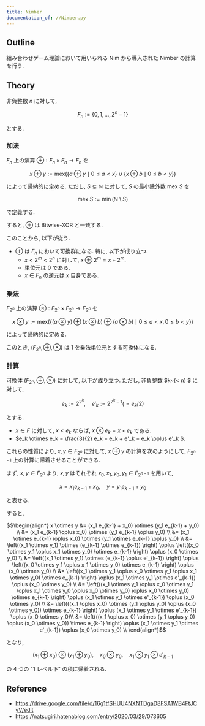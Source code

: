 ```yaml
---
title: Nimber
documentation_of: //Nimber.py
---
```


## Outline

組み合わせゲーム理論において用いられる Nim から導入された Nimber の計算を行う.

## Theory

非負整数 $n$ に対して,

$$F_n := \{0, 1, \dots, 2^n - 1 \}$$

とする.

### 加法

$F_n$ 上の演算 $\oplus: F_n \times F_n \to F_n$ を

$$x \oplus y := \mathrm{mex} \left(\{ a \oplus y \mid 0 \leq a < x \} \cup \{ x \oplus b \mid 0 \leq b < y \} \right)$$

によって帰納的に定める. ただし, $S \subsetneq \mathbb{N}$ に対して, $S$ の最小除外数 $\mathrm{mex}~S$ を

$$\mathrm{mex}~S := \min (\mathbb{N} \setminus S)$$

で定義する.

すると, $\oplus$ は Bitwise-XOR と一致する.

このことから, 以下が従う.

* $\oplus$ は $F_n$ において可換群になる. 特に, 以下が成り立つ.
  * $x < 2^m < 2^n$ に対して, $x \oplus 2^m = x + 2^m$.
  * 単位元は $0$ である.
  * $x \in F_n$ の逆元は $x$ 自身である.

### 乗法

$F_{2^n}$ 上の演算 $\otimes: F_{2^n} \times F_{2^n} \to F_{2^n}$ を

$$ x \otimes y := \mathrm{mex} \left(\{(a \otimes y) \oplus (x \otimes b) \oplus (a \otimes b) \mid 0 \leq a < x, 0 \leq b < y\} \right)$$

によって帰納的に定める.

このとき, $(F_{2^n}, \oplus, \otimes)$ は $1$ を乗法単位元とする可換体になる.

### 計算

可換体 $(F_{2^n}, \oplus, \otimes)$ に対して, 以下が成り立つ. ただし, 非負整数 $k~(< n) $ に対して,

$$e_k := 2^{2^k}, \quad e'_k := 2^{2^k - 1} \left(= e_k / 2 \right)$$

とする.

* $x \in F$ に対して, $x < e_k$ ならば, $x \otimes e_k = x \times e_k$ である.
* $e_k \otimes e_k = \frac{3}{2} e_k = e_k + e'_k = e_k \oplus e'_k $.

これらの性質により, $x, y \in F_{2^n}$ に対して, $x \oplus y$ の計算を次のようにして, $F_{2^{n-1}}$ 上の計算に帰着させることができる.

まず, $x,y \in F_{2^n}$ より, $x, y$ はそれぞれ $x_0, x_1, y_0, y_1 \in F_{2^{n-1}}$ を用いて,

$$x = x_1 e_{k-1} + x_0, \quad y = y_1 e_{k-1} + y_0$$

と表せる.

すると,

$$\begin{align*}
    x \otimes y
    &= (x_1 e_{k-1} + x_0) \otimes (y_1 e_{k-1} + y_0) \\
    &= (x_1 e_{k-1} \oplus x_0) \otimes (y_1 e_{k-1} \oplus y_0) \\
    &= (x_1 \otimes e_{k-1} \oplus x_0) \otimes (y_1 \otimes e_{k-1} \oplus y_0) \\
    &= \left((x_1 \otimes y_1) \otimes (e_{k-1} \otimes e_{k-1}) \right) \oplus \left((x_0 \otimes y_1 \oplus x_1 \otimes y_0) \otimes e_{k-1} \right) \oplus (x_0 \otimes y_0) \\
    &= \left((x_1 \otimes y_1) \otimes (e_{k-1} \oplus e'_{k-1}) \right) \oplus \left((x_0 \otimes y_1 \oplus x_1 \otimes y_0) \otimes e_{k-1} \right) \oplus (x_0 \otimes y_0) \\
    &= \left((x_1 \otimes y_1 \oplus x_0 \otimes y_1 \oplus x_1 \otimes y_0) \otimes e_{k-1} \right) \oplus (x_1 \otimes y_1 \otimes e'_{k-1}) \oplus (x_0 \otimes y_0) \\
    &= \left(((x_1 \otimes y_1 \oplus x_0 \otimes y_1 \oplus x_1 \otimes y_0 \oplus x_0 \otimes y_0) \oplus x_0 \otimes y_0) \otimes e_{k-1} \right) \oplus (x_1 \otimes y_1 \otimes e'_{k-1}) \oplus (x_0 \otimes y_0) \\
    &= \left(((x_1 \oplus x_0) \otimes (y_1 \oplus y_0) \oplus (x_0 \otimes y_0)) \otimes e_{k-1} \right) \oplus (x_1 \otimes y_1 \otimes e'_{k-1}) \oplus (x_0 \otimes y_0)\\
    &= \left(((x_1 \oplus x_0) \otimes (y_1 \oplus y_0) \oplus (x_0 \otimes y_0)) \times e_{k-1} \right) \oplus (x_1 \otimes y_1 \otimes e'_{k-1}) \oplus (x_0 \otimes y_0) \\
\end{align*}$$

となり,

$$(x_1 \oplus x_0) \otimes (y_1 \oplus y_0), \quad x_0 \otimes y_0, \quad x_1 \otimes y_1 \otimes e'_{k-1}$$

の $4$ つの "1 レベル下" の積に帰着される.

## Reference

* https://drive.google.com/file/d/16g1tfSHUU4NXNTDgaD8FSA1WB4FtJCyV/edit
* https://natsugiri.hatenablog.com/entry/2020/03/29/073605
